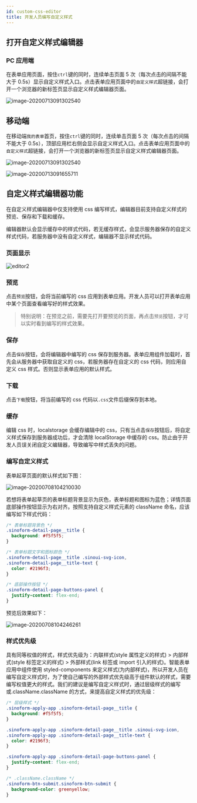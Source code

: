 ```yaml
---
id: custom-css-editor
title: 开发人员编写自定义样式
---
```


## 打开自定义样式编辑器

### PC 应用端

在表单应用页面，按住`ctrl`键的同时，连续单击页面 5 次（每次点击的间隔不能大于 0.5s）显示自定义样式入口。点击表单应用页面中的`自定义样式`超链接，会打开一个浏览器的新标签页显示自定义样式编辑器页面。

![image-20200713091302540](/intellisense-form-website/img/custom-css/editor1.png)

## 移动端

在移动端`我的表单`首页，按住`ctrl`键的同时，连续单击页面 5 次（每次点击的间隔不能大于 0.5s），顶部应用栏右侧会显示自定义样式入口。点击表单应用页面中的`自定义样式`超链接，会打开一个浏览器的新标签页显示自定义样式编辑器页面。

![image-20200713091302540](/intellisense-form-website/img/custom-css/editor1.png)

![image-20200713091655711](/intellisense-form-website/img/custom-css/editor-mobile.png)

## 自定义样式编辑器功能

在自定义样式编辑器中仅支持使用 css 编写样式，编辑器目前支持自定义样式的预览、保存和下载和缓存。

编辑器默认会显示缓存中的样式代码，若无缓存样式，会显示服务器保存的自定义样式代码，若服务器中没有自定义样式，编辑器不显示样式代码。

### 页面显示

![editor2](/intellisense-form-website/img/custom-css/editor2.png)

### 预览

点击`预览`按钮，会将当前编写的 css 应用到表单应用。开发人员可以打开表单应用中某个页面查看编写好的样式效果。

> 特别说明：在预览之前，需要先打开要预览的页面，再点击`预览`按钮，才可以实时看到编写的样式效果。

### 保存

点击`保存`按钮，会将编辑器中编写的 css 保存到服务器。表单应用组件加载时，首先会从服务器中获取自定义的 css，若服务器存在自定义的 css 代码，则应用自定义 css 样式。否则显示表单应用的默认样式。

### 下载

点击`下载`按钮，将当前编写的 css 代码以`.css`文件后缀保存到本地。

### 缓存

编辑 css 时，localstorage 会缓存编辑中的 css，只有当点击`保存`按钮后，将自定义样式保存到服务器成功后，才会清除 localStorage 中缓存的 css。防止由于开发人员误关闭自定义编辑器，导致编写中样式丢失的问题。

### 编写自定义样式

表单起草页面的默认样式如下图：

![image-20200708104210030](/intellisense-form-website/img/custom-css/editor3.png)

若想将表单起草页的表单标题背景显示为灰色，表单标题和图标为蓝色；详情页面底部操作按钮显示为右对齐。按照支持自定义样式元素的 className 命名，应该编写如下样式代码：

```css
/* 表单标题背景色 */
.sinoform-detail-page__title {
  background: #f5f5f5;
}

/* 表单标题文字和图标颜色 */
.sinoform-detail-page__title .sinoui-svg-icon,
.sinoform-detail-page__title-text {
  color: #2196f3;
}

/* 底部操作按钮 */
.sinoform-detail-page-buttons-panel {
  justify-content: flex-end;
}
```

预览后效果如下：

![image-20200708104246261](/intellisense-form-website/img/custom-css/editor4.png)

### 样式优先级

具有同等权值的样式，样式优先级为：内联样式(style 属性定义的样式) > 内部样式(style 标签定义的样式) > 外部样式(link 标签或 import 引入的样式)。智能表单应用中组件使用 styled-components 来定义样式(为内部样式)，所以开发人员在编写自定义样式时，为了使自己编写的外部样式优先级高于组件默认的样式，需要编写权值更大的样式。我们的建议是编写自定义样式时，通过层级样式的编写或.className.className 的方式，来提高自定义样式的优先级：

```css
/* 层级样式 */
.sinoform-apply-app .sinoform-detail-page__title {
  background: #f5f5f5;
}

.sinoform-apply-app .sinoform-detail-page__title .sinoui-svg-icon,
.sinoform-apply-app .sinoform-detail-page__title-text {
  color: #2196f3;
}

.sinoform-apply-app .sinoform-detail-page-buttons-panel {
  justify-content: flex-end;
}

/* .className.className */
.sinoform-btn-submit.sinoform-btn-submit {
  background-color: greenyellow;
}
```
